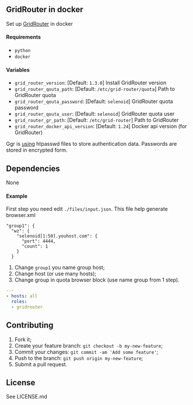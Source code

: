 ## GridRouter in docker

Set up [GridRouter](https://github.com/aerokube/ggr) in docker

#### Requirements

* `python`
* `docker`

#### Variables

* `grid_router_version`: [Default: `1.3.0`] Install GridRouter version
* `grid_router_qouta_path`: [Default: `/etc/grid-router/quota`] Path to GridRouter quota
* `grid_router_qouta_password`: [Default: `selenoid`] GridRouter quota password
* `grid_router_qouta_user`: [Default: `selenoid`] GridRouter quota user
* `grid_router_gr_path`: [Default: `/etc/grid-router`] Path to GridRouter
* `grid_router_docker_api_version`: [Default: `1.24`] Docker api version (for GridRouter)

Ggr is [using](http://aerokube.com/ggr/latest/#_creating_users_file) htpasswd files to store authentication data. Passwords are stored in encrypted form.

## Dependencies

None

#### Example

First step you need edit `./files/input.json`. This file help generate browser.xml

```
"group1": {
  "wz": {
    "selenoid[1:50].youhost.com": {
      "port": 4444,
      "count": 1
    }
  }
```

1. Change `group1` you name group host;
2. Change host (or use many hosts);
3. Change group in quota browser block (use name group from 1 step).

```yaml
---
- hosts: all
  roles:
  - gridrouter
```

## Contributing
1. Fork it;
2. Create your feature branch: `git checkout -b my-new-feature`;
3. Commit your changes: `git commit -am 'Add some feature'`;
4. Push to the branch: `git push origin my-new-feature`;
5. Submit a pull request.

## License
See LICENSE.md
